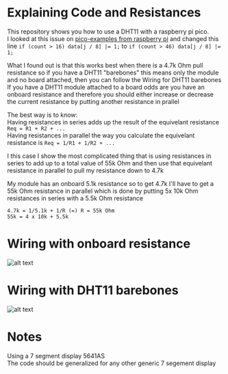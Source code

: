 # Explaining Code and Resistances
This repository shows you how to use a DHT11 with a raspberry pi pico.  
I looked at this issue on [pico-examples from raspberry pi](https://github.com/raspberrypi/pico-examples/issues/11) and changed this line `if (count > 16) data[j / 8] |= 1;` to `if (count > 46) data[j / 8] |= 1;`  
  
What I found out is that this works best when there is a 4.7k Ohm pull resistance so if you have a DHT11 "barebones" this means only the module and no board attached, then you can follow the Wiring for DHT11 barebones  
If you have a DHT11 module attached to a board odds are you have an onboard resistance and therefore you should either increase or decrease the current resistance by putting another resistance in prallel  
  
The best way is to know:  
Having resistances in series adds up the result of the equivelant resistance `Req = R1 + R2 + ...`  
Having resistances in parallel the way you calculate the equivelant resistance is `Req = 1/R1 + 1/R2 + ...` 

I this case I show the most complicated thing that is using resistances in series to add up to a total value of 55k Ohm and then use that equivelant resistance in parallel to pull my resistance down to 4.7k
  
My module has an onboard 5.1k resistance so to get 4.7k I'll have to get a 55k Ohm resistance in parallel which is done by putting 5x 10k Ohm resistances in series with a 5.5k Ohm resistance  
```
4.7k = 1/5.1k + 1/R (=) R = 55k Ohm
55k = 4 x 10k + 5.5k
```

# Wiring with onboard resistance
![alt text](https://i.imgur.com/Bz7d3DG.png)

# Wiring with DHT11 barebones
![alt text](https://i.imgur.com/AJC070c.png)

# Notes
Using a 7 segment display 5641AS<br>
The code should be generalized for any other generic 7 segement display<br>
